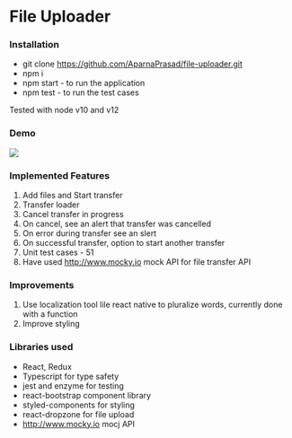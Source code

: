 # File Uploader

### Installation
* git clone https://github.com/AparnaPrasad/file-uploader.git
* npm i 
* npm start - to run the application
* npm test - to run the test cases

Tested with node v10 and v12

### Demo
![](https://recordit.co/EACBQ45s3X)
### Implemented Features

1. Add files and Start transfer
2. Transfer loader
3. Cancel transfer in progress
4. On cancel, see an alert that transfer was cancelled
5. On error during transfer see an slert 
6. On successful transfer, option to start another transfer
7. Unit test cases - 51
8. Have used http://www.mocky.io mock API for file transfer API

### Improvements 
1. Use localization tool lile react native to pluralize words, currently done with a function
2. Improve styling

### Libraries used
- React, Redux
- Typescript for type safety
- jest and enzyme for testing
- react-bootstrap component library
- styled-components for styling
- react-dropzone for file upload
- http://www.mocky.io mocj API


